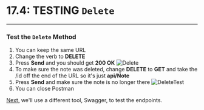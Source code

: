 # 17.4: TESTING `Delete`
---
### Test the `Delete` Method
1. You can keep the same URL
2. Change the verb to **DELETE**
3. Press **Send** and you should get **200 OK**
![Delete](/assets/17.4-A.png)
4. To make sure the note was deleted, change **DELETE** to **GET** and take the /id off the end of the URL so it's just **api/Note**
5. Press **Send** and make sure the note is no longer there
![DeleteTest](/assets/17.4-B.png)
6. You can close Postman

[Next,](/18-Swagger/18.0-SwaggerSetup.md) we'll use a different tool, Swagger, to test the endpoints.